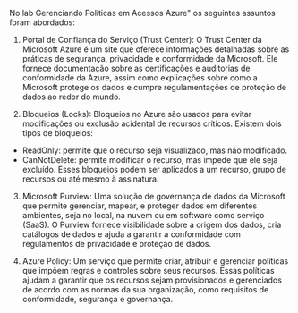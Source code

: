 No lab Gerenciando Politicas em Acessos Azure" os seguintes assuntos foram abordados:

1. Portal de Confiança do Serviço (Trust Center): O Trust Center da Microsoft Azure é um site que oferece informações detalhadas sobre as práticas de segurança, privacidade e conformidade da Microsoft. Ele fornece documentação sobre as certificações e auditorias de conformidade da Azure, assim como explicações sobre como a Microsoft protege os dados e cumpre regulamentações de proteção de dados ao redor do mundo.

2. Bloqueios (Locks): Bloqueios no Azure são usados para evitar modificações ou exclusão acidental de recursos críticos. Existem dois tipos de bloqueios:
  - ReadOnly: permite que o recurso seja visualizado, mas não modificado.
  - CanNotDelete: permite modificar o recurso, mas impede que ele seja excluído. Esses bloqueios podem ser aplicados a um recurso, grupo de recursos ou até mesmo à assinatura.

3. Microsoft Purview: Uma solução de governança de dados da Microsoft que permite gerenciar, mapear, e proteger dados em diferentes ambientes, seja no local, na nuvem ou em software como serviço (SaaS). O Purview fornece visibilidade sobre a origem dos dados, cria catálogos de dados e ajuda a garantir a conformidade com regulamentos de privacidade e proteção de dados.

4. Azure Policy: Um serviço que permite criar, atribuir e gerenciar políticas que impõem regras e controles sobre seus recursos. Essas políticas ajudam a garantir que os recursos sejam provisionados e gerenciados de acordo com as normas da sua organização, como requisitos de conformidade, segurança e governança.
